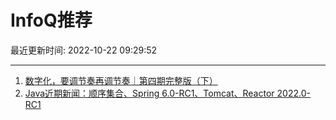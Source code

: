 # InfoQ推荐

最近更新时间: 2022-10-22 09:29:52

--- 
1. [数字化，要调节奏再调节奏｜第四期完整版（下）](https://www.infoq.cn/article/vZCyL8c1iBoflL8RfjOi) 
2. [Java近期新闻：顺序集合、Spring 6.0-RC1、Tomcat、Reactor 2022.0-RC1](https://www.infoq.cn/article/qQFYqekRrzwOp8KPNVD4) 

